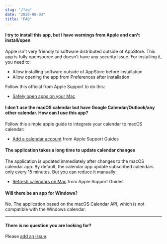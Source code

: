```yaml
---
slug: "/faq"
date: "2020-08-03"
title: "FAQ"
---
```


#### I try to install this app, but I have warnings from Apple and can't install/open

Apple isn't very friendly to software distributed outside of AppStore.
This app is fully opensource and doesn't have any security issue.
For installing it, you need to:

* Allow installing software outside of AppStore before installation
* Allow opening the app from Preferences after installation

Follow this official from Apple Support to do this:

* [Safely open apps on your Mac](https://support.apple.com/en-us/HT202491)

#### I don't use the macOS calendar but have Google Calendar/Outlook/any other calendar. How can I use this app?

Follow this simple apple guide to integrate your calendar to macOS calendar:

* [Add a calendar account](https://support.apple.com/guide/calendar/add-or-delete-calendar-accounts-icl4308d6701/mac) from Apple Support Guides

#### The application takes a long time to update calendar changes

The application is updated immediately after changes to the macOS calendar app.
By default, the calendar app update subscribed calendars only every 15 minutes.
But you can reduce it manually:

* [Refresh calendars on Mac](https://support.apple.com/en-gb/guide/calendar/icl1024/mac) from Apple Support Guides

#### Will there be an app for Windows?

No. The application based on the macOS Calendar API, which is not compatible with the Windows calendar.

***

#### There is no question you are looking for?

Please [add an issue](https://github.com/leits/MeetingBar/issues/new).

